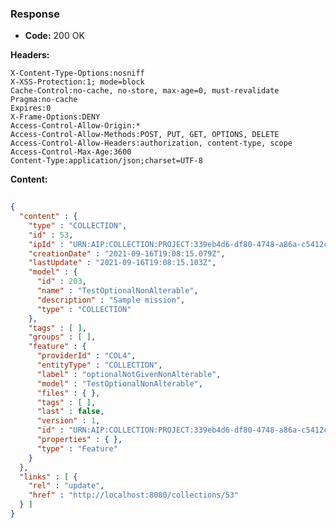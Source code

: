 ### Response

* **Code:** 200 OK

**Headers:**

`X-Content-Type-Options:nosniff`  
`X-XSS-Protection:1; mode=block`  
`Cache-Control:no-cache, no-store, max-age=0, must-revalidate`  
`Pragma:no-cache`  
`Expires:0`  
`X-Frame-Options:DENY`  
`Access-Control-Allow-Origin:*`  
`Access-Control-Allow-Methods:POST, PUT, GET, OPTIONS, DELETE`  
`Access-Control-Allow-Headers:authorization, content-type, scope`  
`Access-Control-Max-Age:3600`  
`Content-Type:application/json;charset=UTF-8`  

**Content:**

```json
    
{
  "content" : {
    "type" : "COLLECTION",
    "id" : 53,
    "ipId" : "URN:AIP:COLLECTION:PROJECT:339eb4d6-df80-4748-a86a-c5412c169e92:V1",
    "creationDate" : "2021-09-16T19:08:15.079Z",
    "lastUpdate" : "2021-09-16T19:08:15.103Z",
    "model" : {
      "id" : 203,
      "name" : "TestOptionalNonAlterable",
      "description" : "Sample mission",
      "type" : "COLLECTION"
    },
    "tags" : [ ],
    "groups" : [ ],
    "feature" : {
      "providerId" : "COL4",
      "entityType" : "COLLECTION",
      "label" : "optionalNotGivenNonAlterable",
      "model" : "TestOptionalNonAlterable",
      "files" : { },
      "tags" : [ ],
      "last" : false,
      "version" : 1,
      "id" : "URN:AIP:COLLECTION:PROJECT:339eb4d6-df80-4748-a86a-c5412c169e92:V1",
      "properties" : { },
      "type" : "Feature"
    }
  },
  "links" : [ {
    "rel" : "update",
    "href" : "http://localhost:8080/collections/53"
  } ]
}
```
